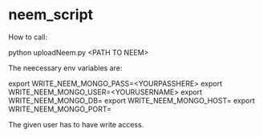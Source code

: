 # neem_script

How to call:

python uploadNeem.py \<PATH TO NEEM\>

The neecessary env variables are:

export WRITE_NEEM_MONGO_PASS=\<YOURPASSHERE\>
export WRITE_NEEM_MONGO_USER=\<YOURUSERNAME\>
export WRITE_NEEM_MONGO_DB=
export WRITE_NEEM_MONGO_HOST=
export WRITE_NEEM_MONGO_PORT=

The given user has to have write access.
